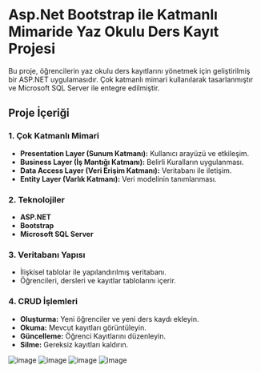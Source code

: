 # Asp.Net Bootstrap ile Katmanlı Mimaride Yaz Okulu Ders Kayıt Projesi 

Bu proje, öğrencilerin yaz okulu ders kayıtlarını yönetmek için geliştirilmiş bir ASP.NET uygulamasıdır. Çok katmanlı mimari kullanılarak tasarlanmıştır ve Microsoft SQL Server ile entegre edilmiştir.

## Proje İçeriği

### 1. Çok Katmanlı Mimari
- **Presentation Layer (Sunum Katmanı):** Kullanıcı arayüzü ve etkileşim.
- **Business Layer (İş Mantığı Katmanı):** Belirli Kuralların uygulanması.
- **Data Access Layer (Veri Erişim Katmanı):** Veritabanı ile iletişim.
- **Entity Layer (Varlık Katmanı):** Veri modelinin tanımlanması.

### 2. Teknolojiler
- **ASP.NET**
- **Bootstrap**
- **Microsoft SQL Server**

### 3. Veritabanı Yapısı
- İlişkisel tablolar ile yapılandırılmış veritabanı.
- Öğrencileri, dersleri ve kayıtlar tablolarını içerir.

### 4. CRUD İşlemleri
- **Oluşturma:** Yeni öğrenciler ve yeni  ders kaydı ekleyin.
- **Okuma:** Mevcut kayıtları görüntüleyin.
- **Güncelleme:** Öğrenci Kayıtlarını düzenleyin.
- **Silme:** Gereksiz kayıtları kaldırın.

![image](https://github.com/user-attachments/assets/6388ea00-af7c-4b0f-aff7-5bd36fa62be2)
![image](https://github.com/user-attachments/assets/6fd1eeb5-1cfb-40de-8669-9201564e2f4f)
![image](https://github.com/user-attachments/assets/2144e44d-3a99-4967-ae2d-b6ee756796b6)
![image](https://github.com/user-attachments/assets/96a6a711-9807-41ff-b2b8-f806882da6d9)






